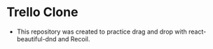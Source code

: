 # Trello Clone

- This repository was created to practice drag and drop with react-beautiful-dnd and Recoil.
